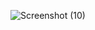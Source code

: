 ![Screenshot (10)](https://github.com/rashayk1/Rashas_Portfolio/assets/156124760/af376392-cc09-48ed-87fc-a041111918bf)
